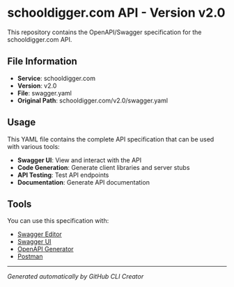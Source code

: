 # schooldigger.com API - Version v2.0

This repository contains the OpenAPI/Swagger specification for the schooldigger.com API.

## File Information

- **Service**: schooldigger.com
- **Version**: v2.0
- **File**: swagger.yaml
- **Original Path**: schooldigger.com/v2.0/swagger.yaml

## Usage

This YAML file contains the complete API specification that can be used with various tools:

- **Swagger UI**: View and interact with the API
- **Code Generation**: Generate client libraries and server stubs
- **API Testing**: Test API endpoints
- **Documentation**: Generate API documentation

## Tools

You can use this specification with:

- [Swagger Editor](https://editor.swagger.io/)
- [Swagger UI](https://swagger.io/tools/swagger-ui/)
- [OpenAPI Generator](https://openapi-generator.tech/)
- [Postman](https://www.postman.com/)

---

*Generated automatically by GitHub CLI Creator*
